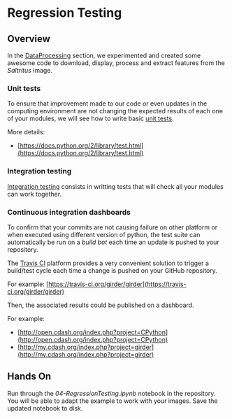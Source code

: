 # Regression Testing

## Overview

In the [DataProcessing](DataProcessing.md) section, we experimented and created some
awesome code to download, display, process and extract features from the _Saltritus_ 
image.

### Unit tests

To ensure that improvement made to our code or even updates in the computing environment
are not changing the expected results of each one of your modules, we will see how to
write basic [unit tests](https://en.wikipedia.org/wiki/Unit_testing#Benefits).

More details:

* [https://docs.python.org/2/library/test.html](https://docs.python.org/2/library/test.html)


### Integration testing

[Integration testing](https://en.wikipedia.org/wiki/Integration_testing) consists in writting tests
that will check all your modules can work together.


### Continuous integration dashboards

To confirm that your commits are not causing failure on other platform or when executed using
different version of python, the test suite can automatically be run on a _build bot_ each time
an update is pushed to your repository.

The [Travis CI](https://travis-ci.org/) platform provides a very convenient solution to trigger a build/test cycle each
time a change is pushed on your GitHub repository.

For example: [https://travis-ci.org/girder/girder](https://travis-ci.org/girder/girder)


Then, the associated results could be published on a dashboard.

For example:

* [http://open.cdash.org/index.php?project=CPython](http://open.cdash.org/index.php?project=CPython)
* [http://my.cdash.org/index.php?project=girder](http://my.cdash.org/index.php?project=girder)

## Hands On

Run through the *04-RegressionTesting.ipynb* notebook in the repository. You will be able to
adapt the example to work with your images. Save the updated notebook to disk.
